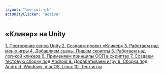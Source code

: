 ```yaml
---
layout: "two-col.njk"
actUnityClicker: "active"
---
```


<div class="list-group">
    <h2 class="title">«Кликер» на Unity</h2>
    <a href="#" class="list-group-item list-group-item-action">
        1. Повторение основ Unity
    </a>
    <a href="#" class="list-group-item list-group-item-action">
        2. Создаем проект «Кликер»
    </a>
    <a href="#" class="list-group-item list-group-item-action">
        3. Работаем над меню игры
    </a>
    <a href="#" class="list-group-item list-group-item-action">
        4. Добавляем сцены. Пишем скрипты
    </a>
    <a href="#" class="list-group-item list-group-item-action">
        5. Работаем над логикой кликера
    </a>
    <a href="#" class="list-group-item list-group-item-action">
        6. Применяем принципы ООП в скриптах
    </a>
    <a href="#" class="list-group-item list-group-item-action">
        7. Создаем тестовую сборку под Android
    </a>
    <a href="#" class="list-group-item list-group-item-action">
        8. Дорабатываем игру
    </a>
    <a href="#" class="list-group-item list-group-item-action">
        9. Сборка под Android, Windows, macOS, Linux
    </a>
    <a href="#" class="list-group-item list-group-item-action">
        10. Тест игры
    </a>
</div>
